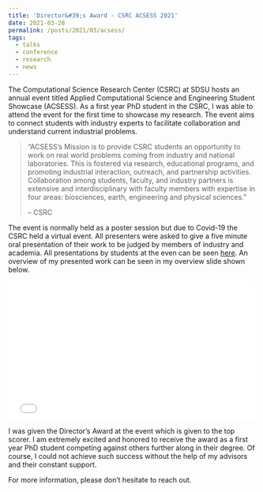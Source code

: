 ```yaml
---
title: 'Director&#39;s Award - CSRC ACSESS 2021'
date: 2021-03-28
permalink: /posts/2021/03/acsess/
tags:
  - talks
  - conference
  - research
  - news
---
```


The Computational Science Research Center (CSRC) at SDSU hosts an annual event titled Applied Computational Science and Engineering Student Showcase (ACSESS). As a first year PhD student in the CSRC, I was able to attend the event for the first time to showcase my research. The event aims to connect students with industry experts to facilitate collaboration and understand current industrial problems.

>“ACSESS’s Mission is to provide CSRC students an opportunity to work on real world problems coming from industry and national laboratories. This is fostered via research, educational programs, and promoting industrial interaction, outreach, and partnership activities. Collaboration among students, faculty, and industry partners is extensive and interdisciplinary with faculty members with expertise in four areas: biosciences, earth, engineering and physical sciences.”
>
>– CSRC

The event is normally held as a poster session but due to Covid-19 the CSRC held a virtual event. All presenters were asked to give a five minute oral presentation of their work to be judged by members of industry and academia. All presentations by students at the even can be seen [here](https://sites.google.com/sdsu.edu/acsess-2021/videos?authuser=0). An overview of my presented work can be seen in my overview slide shown below.

<embed src="/files/Blitz_ASchwartz_ACSESS_2021.pdf#toolbar=0" width="500" height="282"> 



I was given the Director’s Award at the event which is given to the top scorer. I am extremely excited and honored to receive the award as a first year PhD student competing against others further along in their degree. Of course, I could not achieve such success without the help of my advisors and their constant support.

For more information, please don’t hesitate to reach out.